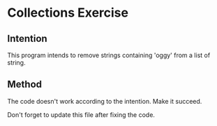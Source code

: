 # Collections Exercise

## Intention

This program intends to remove strings containing 'oggy' from a list of string.

## Method

The code doesn't work according to the intention. Make it succeed.

Don't forget to update this file after fixing the code.
